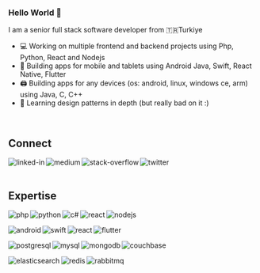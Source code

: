 ### Hello World 👋
I am a senior full stack software developer from :tr:Turkiye
- :computer:  Working on multiple frontend and backend projects using Php, Python, React and Nodejs
- :iphone:  Building apps for mobile and tablets using Android Java, Swift, React Native, Flutter
- :printer: Building apps for any devices (os: android, linux, windows ce, arm) using Java, C, C++
- :art: Learning design patterns in depth (but really bad on it :)
<br>

## Connect
[<img align="left" alt="linked-in" src="https://img.shields.io/badge/linkedin-%230077B5.svg?&style=for-the-badge&logo=linkedin&logoColor=white" />](https://www.linkedin.com/in/imrtylmz)
[<img align="left" alt="medium" src="https://img.shields.io/badge/medium-%2312100E.svg?&style=for-the-badge&logo=medium&logoColor=white" />](https://medium.com/@imrtylmz)
[<img align="left" alt="stack-overflow" src="https://img.shields.io/badge/stack%20overflow-FE7A16?logo=stack-overflow&logoColor=white&style=for-the-badge" />](https://stackoverflow.com/users/3185871/imrtylmz)
[<img align="left" alt="twitter" src="https://img.shields.io/badge/twitter-%231DA1F2.svg?&style=for-the-badge&logo=twitter&logoColor=white" />](https://twitter.com/imrtylmz)
<br>
<br>
## Expertise
[<img align="left" alt="php" src="https://img.shields.io/badge/php-777BB4.svg?style=for-the-badge&logo=php&logoColor=white" />](https://www.php.net/)
[<img align="left" alt="python" src="https://img.shields.io/badge/python-3776AB.svg?style=for-the-badge&logo=python&logoColor=white" />](https://www.python.org/)
[<img align="left" alt="c#" src="https://img.shields.io/badge/C%20Sharp-239120.svg?style=for-the-badge&logo=C%20Sharp&logoColor=white" />](https://docs.microsoft.com/en-us/dotnet/csharp/)
[<img align="left" alt="react" src="https://img.shields.io/badge/react%20-%2320232a.svg?&style=for-the-badge&logo=react&logoColor=%2361DAFB" />](https://reactjs.org/)
[<img align="left" alt="nodejs" src="https://img.shields.io/badge/node.js%20-%2343853D.svg?&style=for-the-badge&logo=node.js&logoColor=white" />](https://nodejs.org/)

&nbsp;

[<img align="left" alt="android" src="https://img.shields.io/badge/Android-3DDC84?logo=android&logoColor=white&style=for-the-badge" />](https://developer.android.com/)
[<img align="left" alt="swift" src="https://img.shields.io/badge/Swift-FA7343.svg?style=for-the-badge&logo=Swift&logoColor=white" />](https://developer.apple.com/swift/)
[<img align="left" alt="react" src="https://img.shields.io/badge/react%20native-%2320232a.svg?&style=for-the-badge&logo=react&logoColor=%2361DAFB" />](https://reactnative.dev/)
[<img align="left" alt="flutter" src="https://img.shields.io/badge/flutter-02569B.svg?style=for-the-badge&logo=flutter&logoColor=white" />](https://flutter.dev/)

&nbsp;

[<img align="left" alt="postgresql" src="https://img.shields.io/badge/postgres-4169E1.svg?&style=for-the-badge&logo=postgresql&logoColor=white" />](https://www.postgresql.org/)
[<img align="left" alt="mysql" src="https://img.shields.io/badge/mysql%20&%20mariadb-4479A1.svg?style=for-the-badge&logo=MySQL&logoColor=white" />](https://www.mysql.com/)
[<img align="left" alt="mongodb" src="https://img.shields.io/badge/MongoDB-47A248.svg?style=for-the-badge&logo=MongoDB&logoColor=white" />](https://www.mongodb.com/)
[<img align="left" alt="couchbase" src="https://img.shields.io/badge/Couchbase-EA2328.svg?style=for-the-badge&logo=Couchbase&logoColor=white" />](https://www.couchbase.com/)

&nbsp;

[<img align="left" alt="elasticsearch" src="https://img.shields.io/badge/Elasticsearch-005571.svg?style=for-the-badge&logo=Elasticsearch&logoColor=white" />](https://github.com/elastic/elasticsearch)
[<img align="left" alt="redis" src="https://img.shields.io/badge/Redis-DC382D.svg?style=for-the-badge&logo=Redis&logoColor=white" />](https://redis.io/)
[<img align="left" alt="rabbitmq" src="https://img.shields.io/badge/RabbitMQ-FF6600.svg?style=for-the-badge&logo=RabbitMQ&logoColor=white" />](https://www.rabbitmq.com/)
<br>
<br>
